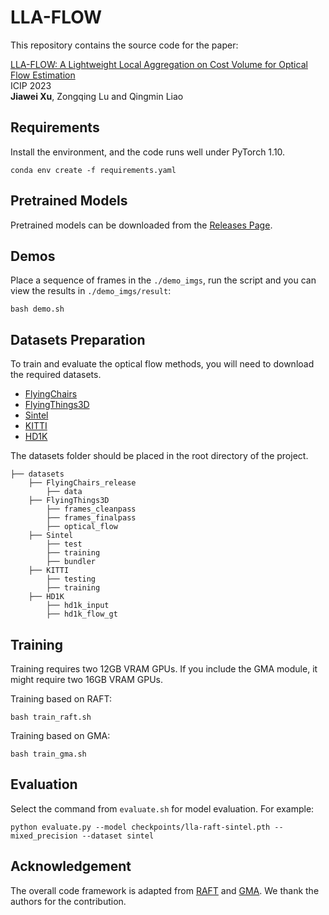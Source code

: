 # LLA-FLOW
This repository contains the source code for the paper:

[LLA-FLOW: A Lightweight Local Aggregation on Cost Volume for Optical Flow Estimation](https://arxiv.org/pdf/2304.08101.pdf)<br/>ICIP 2023 <br/>
**Jiawei Xu**, Zongqing Lu and Qingmin Liao<br/>

## Requirements
Install the environment, and the code runs well under PyTorch 1.10.
```Shell
conda env create -f requirements.yaml
```

## Pretrained Models

Pretrained models can be downloaded from the [Releases Page](https://github.com/mansang127/LLA-Flow/releases/tag/v1.0.0).

## Demos

Place a sequence of frames in the `./demo_imgs`, run the script and you can view the results in `./demo_imgs/result`:
```Shell
bash demo.sh
```

## Datasets Preparation

To train and evaluate the optical flow methods, you will need to download the required datasets. 
* [FlyingChairs](https://lmb.informatik.uni-freiburg.de/resources/datasets/FlyingChairs.en.html#flyingchairs)
* [FlyingThings3D](https://lmb.informatik.uni-freiburg.de/resources/datasets/SceneFlowDatasets.en.html)
* [Sintel](http://sintel.is.tue.mpg.de/)
* [KITTI](http://www.cvlibs.net/datasets/kitti/eval_scene_flow.php?benchmark=flow)
* [HD1K](http://hci-benchmark.iwr.uni-heidelberg.de/)


The datasets folder should be placed in the root directory of the project.

```Shell
├── datasets
    ├── FlyingChairs_release
        ├── data
    ├── FlyingThings3D
        ├── frames_cleanpass
        ├── frames_finalpass
        ├── optical_flow
    ├── Sintel
        ├── test
        ├── training
        ├── bundler
    ├── KITTI
        ├── testing
        ├── training
    ├── HD1K
    	├── hd1k_input
    	├── hd1k_flow_gt
```

## Training
Training requires two 12GB VRAM GPUs. If you include the GMA module, it might require two 16GB VRAM GPUs.

Training based on RAFT:

```
bash train_raft.sh
```

Training based on GMA:

```
bash train_gma.sh
```

## Evaluation

Select the command from `evaluate.sh`  for model evaluation. For example:

```
python evaluate.py --model checkpoints/lla-raft-sintel.pth --mixed_precision --dataset sintel
```

## Acknowledgement

The overall code framework is adapted from [RAFT](https://github.com/princeton-vl/RAFT) and [GMA](https://github.com/zacjiang/GMA). We thank the authors for the contribution.

